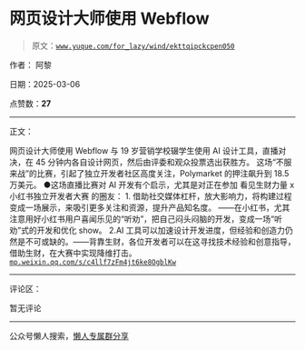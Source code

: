 # 网页设计大师使用 Webflow

> 原文：[`www.yuque.com/for_lazy/wind/ekttqipckcpen050`](https://www.yuque.com/for_lazy/wind/ekttqipckcpen050)

作者： 阿黎

日期：2025-03-06

点赞数：**27**

* * *

正文：

网页设计大师使用 Webflow 与 19 岁营销学校辍学生使用 AI 设计工具，直播对决，在 45 分钟内各自设计网页，然后由评委和观众投票选出获胜方。
这场“不服来战”的比赛，引起了独立开发者社区高度关注，Polymarket 的押注飙升到 18.5 万美元。 ●这场直播比赛对 AI 开发有个启示，尤其是对正在参加
看见生财力量 x 小红书独立开发者大赛 的圈友： 1. 借助社交媒体杠杆，放大影响力，将构建过程变成一场展示，来吸引更多关注和资源，提升产品知名度。
——在小红书，尤其注意用好小红书用户喜闻乐见的“听劝”，把自己闷头闷脑的开发，变成一场“听劝”式的开发和优化 show。
2.AI 工具可以加速设计开发进度，但经验和创造力仍然是不可或缺的。——背靠生财，各位开发者可以在这寻找技术经验和创意指导，借助生财，在大赛中实现降维打击。 [`mp.weixin.qq.com/s/c4llf7zFm4jt6ke8OgblKw`](https://mp.weixin.qq.com/s/c4llf7zFm4jt6ke8OgblKw)

* * *

评论区：

暂无评论

* * *

公众号懒人搜索，[懒人专属群分享](https://lazybook.fun/#/blog/group)